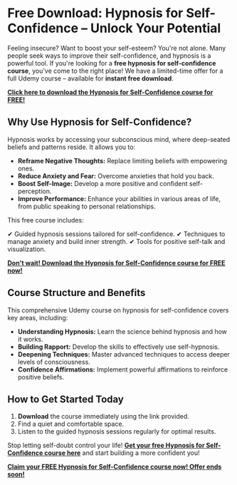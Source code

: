 # Free Download: Hypnosis for Self-Confidence – Unlock Your Potential

Feeling insecure? Want to boost your self-esteem? You're not alone. Many people seek ways to improve their self-confidence, and hypnosis is a powerful tool. If you're looking for a **free hypnosis for self-confidence course**, you've come to the right place! We have a limited-time offer for a full Udemy course – available for **instant free download**.

[**Click here to download the Hypnosis for Self-Confidence course for FREE!**](https://udemywork.com/hypnose-fur-selbstbewusstsein)

## Why Use Hypnosis for Self-Confidence?

Hypnosis works by accessing your subconscious mind, where deep-seated beliefs and patterns reside. It allows you to:

*   **Reframe Negative Thoughts:** Replace limiting beliefs with empowering ones.
*   **Reduce Anxiety and Fear:** Overcome anxieties that hold you back.
*   **Boost Self-Image:** Develop a more positive and confident self-perception.
*   **Improve Performance:** Enhance your abilities in various areas of life, from public speaking to personal relationships.

This free course includes:

✔ Guided hypnosis sessions tailored for self-confidence.
✔ Techniques to manage anxiety and build inner strength.
✔ Tools for positive self-talk and visualization.

[**Don't wait! Download the Hypnosis for Self-Confidence course for FREE now!**](https://udemywork.com/hypnose-fur-selbstbewusstsein)

## Course Structure and Benefits

This comprehensive Udemy course on hypnosis for self-confidence covers key areas, including:

*   **Understanding Hypnosis:** Learn the science behind hypnosis and how it works.
*   **Building Rapport:** Develop the skills to effectively use self-hypnosis.
*   **Deepening Techniques:** Master advanced techniques to access deeper levels of consciousness.
*   **Confidence Affirmations:** Implement powerful affirmations to reinforce positive beliefs.

## How to Get Started Today

1.  **Download** the course immediately using the link provided.
2.  Find a quiet and comfortable space.
3.  Listen to the guided hypnosis sessions regularly for optimal results.

Stop letting self-doubt control your life! **[Get your free Hypnosis for Self-Confidence course here](https://udemywork.com/hypnose-fur-selbstbewusstsein)** and start building a more confident you!

[**Claim your FREE Hypnosis for Self-Confidence course now! Offer ends soon!**](https://udemywork.com/hypnose-fur-selbstbewusstsein)
